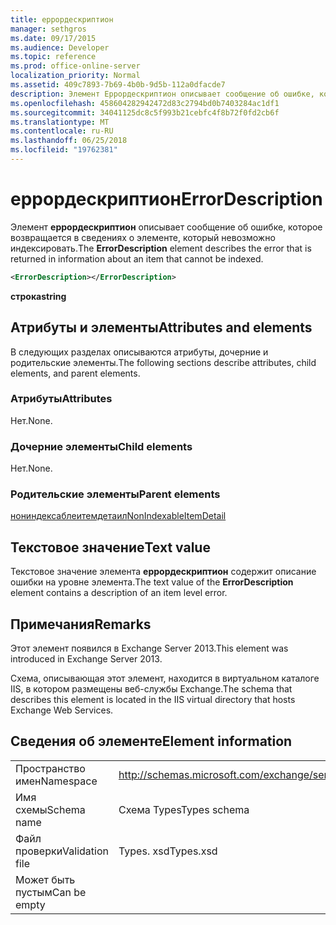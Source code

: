 ```yaml
---
title: еррордескриптион
manager: sethgros
ms.date: 09/17/2015
ms.audience: Developer
ms.topic: reference
ms.prod: office-online-server
localization_priority: Normal
ms.assetid: 409c7893-7b69-4b0b-9d5b-112a0dfacde7
description: Элемент Еррордескриптион описывает сообщение об ошибке, которое возвращается в сведениях о элементе, который невозможно индексировать.
ms.openlocfilehash: 458604282942472d83c2794bd0b7403284ac1df1
ms.sourcegitcommit: 34041125dc8c5f993b21cebfc4f8b72f0fd2cb6f
ms.translationtype: MT
ms.contentlocale: ru-RU
ms.lasthandoff: 06/25/2018
ms.locfileid: "19762381"
---
```

# <a name="errordescription"></a><span data-ttu-id="4f1df-103">еррордескриптион</span><span class="sxs-lookup"><span data-stu-id="4f1df-103">ErrorDescription</span></span>

<span data-ttu-id="4f1df-104">Элемент **еррордескриптион** описывает сообщение об ошибке, которое возвращается в сведениях о элементе, который невозможно индексировать.</span><span class="sxs-lookup"><span data-stu-id="4f1df-104">The **ErrorDescription** element describes the error that is returned in information about an item that cannot be indexed.</span></span> 
  
```XML
<ErrorDescription></ErrorDescription>
```

 <span data-ttu-id="4f1df-105">**строка**</span><span class="sxs-lookup"><span data-stu-id="4f1df-105">**string**</span></span>
## <a name="attributes-and-elements"></a><span data-ttu-id="4f1df-106">Атрибуты и элементы</span><span class="sxs-lookup"><span data-stu-id="4f1df-106">Attributes and elements</span></span>

<span data-ttu-id="4f1df-107">В следующих разделах описываются атрибуты, дочерние и родительские элементы.</span><span class="sxs-lookup"><span data-stu-id="4f1df-107">The following sections describe attributes, child elements, and parent elements.</span></span>
  
### <a name="attributes"></a><span data-ttu-id="4f1df-108">Атрибуты</span><span class="sxs-lookup"><span data-stu-id="4f1df-108">Attributes</span></span>

<span data-ttu-id="4f1df-109">Нет.</span><span class="sxs-lookup"><span data-stu-id="4f1df-109">None.</span></span>
  
### <a name="child-elements"></a><span data-ttu-id="4f1df-110">Дочерние элементы</span><span class="sxs-lookup"><span data-stu-id="4f1df-110">Child elements</span></span>

<span data-ttu-id="4f1df-111">Нет.</span><span class="sxs-lookup"><span data-stu-id="4f1df-111">None.</span></span>
  
### <a name="parent-elements"></a><span data-ttu-id="4f1df-112">Родительские элементы</span><span class="sxs-lookup"><span data-stu-id="4f1df-112">Parent elements</span></span>

[<span data-ttu-id="4f1df-113">нониндексаблеитемдетаил</span><span class="sxs-lookup"><span data-stu-id="4f1df-113">NonIndexableItemDetail</span></span>](nonindexableitemdetail.md)
  
## <a name="text-value"></a><span data-ttu-id="4f1df-114">Текстовое значение</span><span class="sxs-lookup"><span data-stu-id="4f1df-114">Text value</span></span>

<span data-ttu-id="4f1df-115">Текстовое значение элемента **еррордескриптион** содержит описание ошибки на уровне элемента.</span><span class="sxs-lookup"><span data-stu-id="4f1df-115">The text value of the **ErrorDescription** element contains a description of an item level error.</span></span> 
  
## <a name="remarks"></a><span data-ttu-id="4f1df-116">Примечания</span><span class="sxs-lookup"><span data-stu-id="4f1df-116">Remarks</span></span>

<span data-ttu-id="4f1df-117">Этот элемент появился в Exchange Server 2013.</span><span class="sxs-lookup"><span data-stu-id="4f1df-117">This element was introduced in Exchange Server 2013.</span></span>
  
<span data-ttu-id="4f1df-118">Схема, описывающая этот элемент, находится в виртуальном каталоге IIS, в котором размещены веб-службы Exchange.</span><span class="sxs-lookup"><span data-stu-id="4f1df-118">The schema that describes this element is located in the IIS virtual directory that hosts Exchange Web Services.</span></span>
  
## <a name="element-information"></a><span data-ttu-id="4f1df-119">Сведения об элементе</span><span class="sxs-lookup"><span data-stu-id="4f1df-119">Element information</span></span>

|||
|:-----|:-----|
|<span data-ttu-id="4f1df-120">Пространство имен</span><span class="sxs-lookup"><span data-stu-id="4f1df-120">Namespace</span></span>  <br/> |http://schemas.microsoft.com/exchange/services/2006/types  <br/> |
|<span data-ttu-id="4f1df-121">Имя схемы</span><span class="sxs-lookup"><span data-stu-id="4f1df-121">Schema name</span></span>  <br/> |<span data-ttu-id="4f1df-122">Схема Types</span><span class="sxs-lookup"><span data-stu-id="4f1df-122">Types schema</span></span>  <br/> |
|<span data-ttu-id="4f1df-123">Файл проверки</span><span class="sxs-lookup"><span data-stu-id="4f1df-123">Validation file</span></span>  <br/> |<span data-ttu-id="4f1df-124">Types. xsd</span><span class="sxs-lookup"><span data-stu-id="4f1df-124">Types.xsd</span></span>  <br/> |
|<span data-ttu-id="4f1df-125">Может быть пустым</span><span class="sxs-lookup"><span data-stu-id="4f1df-125">Can be empty</span></span>  <br/> ||
   

